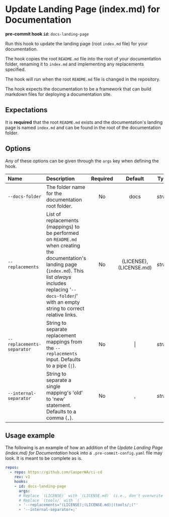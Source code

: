 # Update Landing Page (index.md) for Documentation

**pre-commit hook `id`:** `docs-landing-page`

Run this hook to update the landing page (root `index.md` file) for your documentation.

The hook copies the root `README.md` file into the root of your documentation folder, renaming it to `index.md` and implementing any replacements specified.

The hook will run when the root `README.md` file is changed in the repository.

The hook expects the documentation to be a framework that can build markdown files for deploying a documentation site.

## Expectations

It is **required** that the root `README.md` exists and the documentation's landing page is named `index.md` and can be found in the root of the documentation folder.

## Options

Any of these options can be given through the `args` key when defining the hook.

| **Name** | **Description** | **Required** | **Default** | **Type** |
|:--- |:--- |:---:|:---:|:---:|
| `--docs-folder` | The folder name for the documentation root folder. | No | docs | _string_ |
| `--replacements` | List of replacements (mappings) to be performed on `README.md` when creating the documentation's landing page (`index.md`). This list _always_ includes replacing '`--docs-folder`/' with an empty string to correct relative links. | No | (LICENSE),(LICENSE.md) | _string_ |
| `--replacements-separator` | String to separate replacement mappings from the `--replacements` input. Defaults to a pipe (`\|`). | No | \| | _string_ |
| `--internal-separator` | String to separate a single mapping's 'old' to 'new' statement. Defaults to a comma (`,`). | No | , | _string_ |

## Usage example

The following is an example of how an addition of the _Update Landing Page (index.md) for Documentation_ hook into a `.pre-commit-config.yaml` file may look.
It is meant to be complete as is.

```yaml
repos:
  - repo: https://github.com/CasperWA/ci-cd
    rev: v1
    hooks:
    - id: docs-landing-page
      args:
      # Replace `(LICENSE)` with `(LICENSE.md)` (i.e., don't overwrite the default)
      # Replace `(tools/` with `(`
      - '--replacements="(LICENSE);(LICENSE.md)|(tools/;("'
      - '--internal-separator=;'
```
